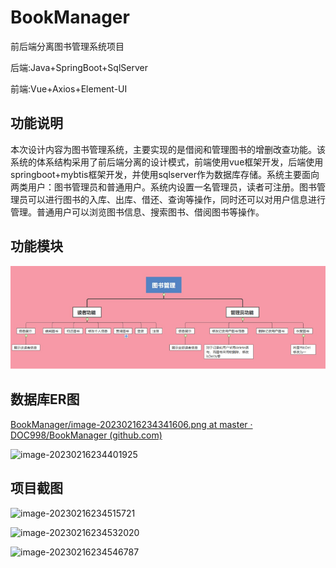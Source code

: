 # BookManager
前后端分离图书管理系统项目

后端:Java+SpringBoot+SqlServer

前端:Vue+Axios+Element-UI

## 功能说明

本次设计内容为图书管理系统，主要实现的是借阅和管理图书的增删改查功能。该系统的体系结构采用了前后端分离的设计模式，前端使用vue框架开发，后端使用springboot+mybtis框架开发，并使用sqlserver作为数据库存储。系统主要面向两类用户：图书管理员和普通用户。系统内设置一名管理员，读者可注册。图书管理员可以进行图书的入库、出库、借还、查询等操作，同时还可以对用户信息进行管理。普通用户可以浏览图书信息、搜索图书、借阅图书等操作。

## 功能模块

![BookManager/image-20230216234304169.png at master · DOC998/BookManager (github.com)](https://github.com/DOC998/BookManager/blob/master/BookManagerVue/public/img/image-20230216234304169.png)

## 数据库ER图

[BookManager/image-20230216234341606.png at master · DOC998/BookManager (github.com)](https://github.com/DOC998/BookManager/blob/master/BookManagerVue/public/img/image-20230216234341606.png)

![image-20230216234401925](C:\Users\30499\AppData\Roaming\Typora\typora-user-images\image-20230216234401925.png)

## 项目截图

![image-20230216234515721](C:\Users\30499\AppData\Roaming\Typora\typora-user-images\image-20230216234515721.png)

![image-20230216234532020](C:\Users\30499\AppData\Roaming\Typora\typora-user-images\image-20230216234532020.png)

![image-20230216234546787](C:\Users\30499\AppData\Roaming\Typora\typora-user-images\image-20230216234546787.png)












